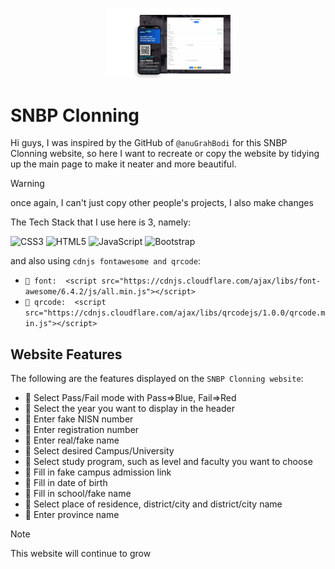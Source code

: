 <p align="center">
  <img src="assets/Header-README.jpeg" alt="Logo" width="200">
</p>

# SNBP Clonning

Hi guys, I was inspired by the GitHub of `@anuGrahBodi` for this SNBP Clonning website, so here I want to recreate or copy the website by tidying up the main page to make it neater and more beautiful.

> [!WARNING]
> once again, I can't just copy other people's projects, I also make changes

The Tech Stack that I use here is 3, namely: </br>

![CSS3](https://img.shields.io/badge/css3-%231572B6.svg?style=plastic&logo=css3&logoColor=white) ![HTML5](https://img.shields.io/badge/html5-%23E34F26.svg?style=plastic&logo=html5&logoColor=white) ![JavaScript](https://img.shields.io/badge/javascript-%23323330.svg?style=plastic&logo=javascript&logoColor=%23F7DF1E) ![Bootstrap](https://img.shields.io/badge/bootstrap-%238511FA.svg?style=plastic&logo=bootstrap&logoColor=white)

and also using `cdnjs fontawesome and qrcode`:

- `🔐 font:  <script src="https://cdnjs.cloudflare.com/ajax/libs/font-awesome/6.4.2/js/all.min.js"></script>`
- `🔐 qrcode:  <script src="https://cdnjs.cloudflare.com/ajax/libs/qrcodejs/1.0.0/qrcode.min.js"></script>`

## Website Features

The following are the features displayed on the `SNBP Clonning website`:

- 🎯 Select Pass/Fail mode with Pass=>Blue, Fail=>Red
- 🎯 Select the year you want to display in the header
- 🎯 Enter fake NISN number
- 🎯 Enter registration number
- 🎯 Enter real/fake name
- 🎯 Select desired Campus/University
- 🎯 Select study program, such as level and faculty you want to choose
- 🎯 Fill in fake campus admission link
- 🎯 Fill in date of birth
- 🎯 Fill in school/fake name
- 🎯 Select place of residence, district/city and district/city name
- 🎯 Enter province name

> [!NOTE]
>
> This website will continue to grow
